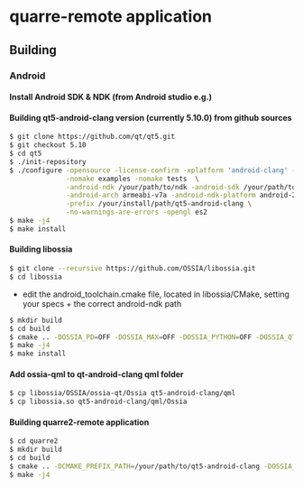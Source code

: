 # quarre-remote application

## Building

### Android

#### Install Android SDK & NDK (from Android studio e.g.)

#### Building qt5-android-clang version (currently 5.10.0) from github sources
```bash
$ git clone https://github.com/qt/qt5.git
$ git checkout 5.10
$ cd qt5
$ ./init-repository
$ ./configure -opensource -license-confirm -xplatform 'android-clang' -c++std c++14 \
              -nomake examples -nomake tests  \
              -android-ndk /your/path/to/ndk -android-sdk /your/path/to/sdk \
              -android-arch armeabi-v7a -android-ndk-platform android-21 \
              -prefix /your/install/path/qt5-android-clang \
              -no-warnings-are-errors -opengl es2
$ make -j4
$ make install
```

#### Building libossia
```bash
$ git clone --recursive https://github.com/OSSIA/libossia.git
$ cd libossia
```
- edit the android_toolchain.cmake file, located in libossia/CMake, setting your specs + the correct android-ndk path

```bash
$ mkdir build
$ cd build
$ cmake .. -DOSSIA_PD=OFF -DOSSIA_MAX=OFF -DOSSIA_PYTHON=OFF -DOSSIA_QT=ON -DOSSIA_QML=ON -DOSSIA_STATIC=OFF -DCMAKE_INSTALL_PREFIX=../../libossia-install-android-clang
$ make -j4
$ make install
```

#### Add ossia-qml to qt-android-clang qml folder
```bash
$ cp libossia/OSSIA/ossia-qt/Ossia qt5-android-clang/qml
$ cp libossia.so qt5-android-clang/qml/Ossia
```

#### Building quarre2-remote application
```bash
$ cd quarre2
$ mkdir build
$ cd build
$ cmake .. -DCMAKE_PREFIX_PATH=/your/path/to/qt5-android-clang -DOSSIA_ROOT=/your/path/to/libossia-install-android-clang
$ make -j4
